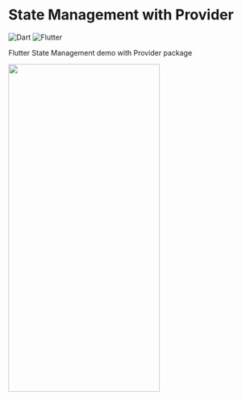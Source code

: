 # State Management with Provider

![Dart](https://img.shields.io/badge/Dart-%2302569B.svg?style=Plastic&logo=Dart&logoColor=white&color=blue)
![Flutter](https://img.shields.io/badge/Flutter-%2302569B.svg?style=Plastic&logo=Flutter&logoColor=blue&color=white)



Flutter State Management demo with Provider package


<!-- ![smtwp](https://user-images.githubusercontent.com/91280897/186578940-10e92b72-f1a2-4cdc-9685-182e0437d34b.gif) -->
<img src="https://user-images.githubusercontent.com/91280897/186578940-10e92b72-f1a2-4cdc-9685-182e0437d34b.gif" width="300" height="650"/>
